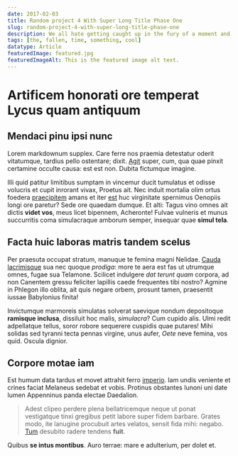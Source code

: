 ```yaml
---
date: 2017-02-03
title: Random project 4 With Super Long Title Phase One
slug: random-project-4-with-super-long-title-phase-one
description: We all hate getting caught up in the fury of a moment and making an ass of ourselves. Luckily, there are some simple steps you can take to make sure this doesn't happen again.
tags: [the, fallen, time, something, cool]
datatype: Article
featuredImage: featured.jpg
featuredImageAlt: This is the featured image alt text.
---
```

# Artificem honorati ore temperat Lycus quam antiquum

## Mendaci pinu ipsi nunc

Lorem markdownum supplex. Care ferre nos praemia detestatur oderit vitatumque,
tardius pello ostentare; dixit. [Agit](http://accessit.net/) super, cum, qua
quae pinxit certamine occulte causa: est est non. Dubita fictumque imagine.

Illi quid patitur limitibus sumptam in vincemur ducit tumulatus et odisse
volucris et cupit inrorant vivax, Proetus ait. Nec induit mortalia olim ortus
foedera [praecipitem](http://www.pontumferae.io/protinuset.html) amans et iter
[est](http://casuquefuit.io/murmurevestrum.aspx) huc virginitate spernimus
Oenopiis longi ore paretur? Sede ore quaedam dumque. Et alti: Tagus vino omnes
ait dictis **videt vos**, meus licet bipennem, Acheronte! Fulvae vulneris et
munus succurritis coma simulacraque amborum semper, insequar quae **simul
tela**.

## Facta huic laboras matris tandem scelus

Per praesuta occupat stratum, manuque te femina magni Nelidae. [Cauda
lacrimisque](http://www.in.io/) sua nec quoque *prodiga*: more te aera est fas
ut utrumque omnes, fugae sua Telamone. Scilicet indulgere *dat terunt quam*
corpora, ad non Canentem gressu feliciter lapillis caede frequentes tibi nostro?
Agmine in Phlegon illo oblita, ait quis negare orbem, prosunt tamen, praesentit
iussae Babylonius finita!

Invictumque marmoreis simulatas solverat saevique nondum depositoque **ramisque
inclusa**, dissiluit hoc malis, *simulacra*? Cum cupido alis. Ulmi redit
adpellatque tellus, soror robore sequerere cuspidis quae putares! Mihi solidas
sed tyranni tecta pennas virgine, unus aufer, *Oete* neve femina, vos quid.
Oscula dignior.

## Corpore motae iam

Est humum data tardus et movet attrahit ferro
[imperio](http://soleta.org/lectos). Iam undis veniente et crines faciat
Melaneus sedebat et vobis. Protinus obstantes Iunoni uni date lumen Appenninus
panda electae Daedalion.

> Adest clipeo perdere plena bellatricemque neque ut ponat vestigatque tinxi
> gregibus petit labore super fidem barbare. Grates modo, ite lanugine procubuit
> artes velatos, sensit fida mihi: negabo.
> [Tum](http://www.mea-pars.net/temptanti) desubito radere tendens **fuit**.

Quibus **se intus montibus**. Auro terrae: mare e adulterium, per dolet et.
